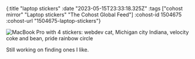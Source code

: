{:title "laptop stickers"
 :date "2023-05-15T23:33:18.325Z"
 :tags ["cohost mirror" "Laptop stickers" "The Cohost Global Feed"]
 :cohost-id 1504675
 :cohost-url "1504675-laptop-stickers"}

![MacBook Pro with 4 stickers: webdev cat, Michigan city Indiana, velocity coke and bean, pride rainbow circle](/img/cohost-mirror/1504675-laptop-stickers/IMG_4992.jpeg)

Still working on finding ones I like.